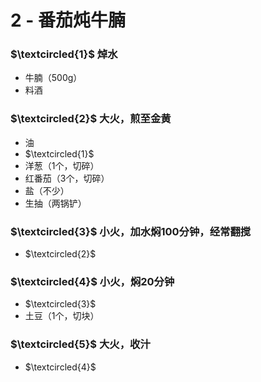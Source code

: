 # 2 - 番茄炖牛腩

### $\textcircled{1}$ 焯水
- 牛腩（500g）
- 料酒

### $\textcircled{2}$ 大火，煎至金黄
- 油
- $\textcircled{1}$
- 洋葱（1个，切碎）
- 红番茄（3个，切碎）
- 盐（不少）
- 生抽（两锅铲）

### $\textcircled{3}$ 小火，加水焖100分钟，经常翻搅
- $\textcircled{2}$

### $\textcircled{4}$ 小火，焖20分钟
- $\textcircled{3}$
- 土豆（1个，切块）

### $\textcircled{5}$ 大火，收汁
- $\textcircled{4}$